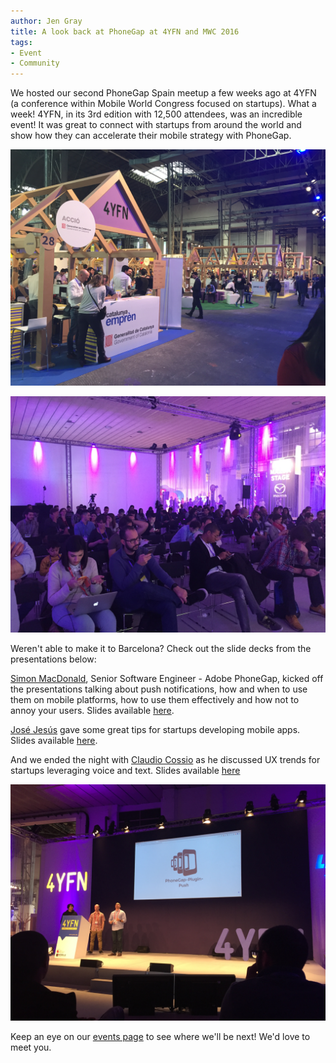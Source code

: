```yaml
---
author: Jen Gray
title: A look back at PhoneGap at 4YFN and MWC 2016
tags:
- Event
- Community
---
```


We hosted our second PhoneGap Spain meetup a few weeks ago at 4YFN (a conference within Mobile World Congress focused on startups). What a week! 4YFN, in its 3rd edition with 12,500 attendees, was an incredible event! It was great to connect with startups from around the world and show how they can accelerate their mobile strategy with PhoneGap. 

![4YFN-venue](/uploads/blog/2016-03/4yfn-1.jpg)

![4YFN-audience](/uploads/blog/2016-03/4yfn-2.jpg)

Weren't able to make it to Barcelona? Check out the slide decks from the presentations below:

[Simon MacDonald](https://twitter.com/macdonst), Senior Software Engineer - Adobe PhoneGap, kicked off the presentations talking about push notifications, how and when to use them on mobile platforms, how to use them effectively and how not to annoy your users. Slides available [here](http://slides.com/simonmacdonald/push#/).

[José Jesús](https://twitter.com/JoseJ_PR) gave some great tips for startups developing mobile apps. Slides available [here](http://we.tl/JMaXlWOu4U).

And we ended the night with [Claudio Cossio](https://twitter.com/ccossio) as he discussed UX trends for startups leveraging voice and text. Slides available [here](http://www.slideshare.net/ccossio/ux-trends-for-startups-leveraging-voice-text-phonegap-meetup-4yfn-mwc)

![4YFN-presenters](/uploads/blog/2016-03/4yfn-3.jpg)

Keep an eye on our [events page](http://phonegap.com/event/) to see where we'll be next! We'd love to meet you.
